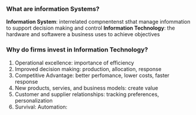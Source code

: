 ### What are information Systems?

**Information System**: interrelated compnentenst sthat manage infommation to support decision making and control
**Information Technology**: the hardware and softawere a business uses to achieve objectives

### Why do firms invest in Information Technology?
1. Operational excellence: importance of efficiency
2. Improved decision making: production, allocation, response 
3. Competitive Advantage: better perfomance, lower costs, faster response
4. New products, servies, and business models: create value
5. Customer and supplier relationships: tracking preferences, personalization
6. Survival: Automation: